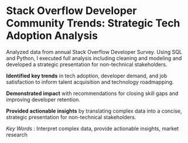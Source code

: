 # Stack Overflow Developer Community Trends: Strategic Tech Adoption Analysis

Analyzed data from annual Stack Overflow Developer Survey. Using SQL and Python, I executed full analysis including cleaning and modeling and developed a strategic presentation for non-technical stakeholders.

**Identified key trends** in tech adoption, developer demand, and job satisfaction to inform talent acquisition and technology roadmapping.

**Demonstrated impact** with recommendations for closing skill gaps and improving developer retention.

**Provided actionable insights** by translating complex data into a concise, strategic presentation for non-technical stakeholders.



*Key Words :* Interpret complex data, provide actionable insights, market research
